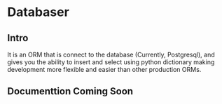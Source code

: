 # Databaser

## Intro
It is an ORM that is connect to the database (Currently, Postgresql), and gives you the ability to insert and select using python dictionary making development more flexible and easier than other production ORMs.

## Documenttion Coming Soon
